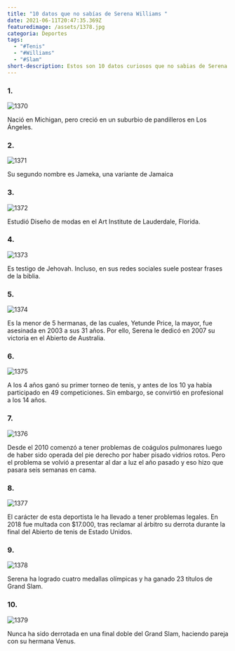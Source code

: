```yaml
---
title: "10 datos que no sabías de Serena Williams "
date: 2021-06-11T20:47:35.369Z
featuredimage: /assets/1378.jpg
categoria: Deportes
tags:
  - "#Tenis"
  - "#Williams"
  - "#Slam"
short-description: Estos son 10 datos curiosos que no sabias de Serena Williams
---
```

### 1.

![1370](/assets/1370.jpg "1370")

Nació en Michigan, pero creció en un suburbio de pandilleros en Los Ángeles.

### 2.

![1371](/assets/1371.jpg "1371")

Su segundo nombre es Jameka, una variante de Jamaica

### 3.

![1372](/assets/1372.jpg "1372")

Estudió Diseño de modas en el Art Institute de Lauderdale, Florida.

### 4.

![1373](/assets/1373.jpg "1373")

Es testigo de Jehovah. Incluso, en sus redes sociales suele postear frases de la biblia.

### 5.

![1374](/assets/1374.jpg "1374")

Es la menor de 5 hermanas, de las cuales, Yetunde Price, la mayor, fue asesinada en 2003 a sus 31 años. Por ello, Serena le dedicó en 2007 su victoria en el Abierto de Australia.

### 6.

![1375](/assets/1375.jpg "1375")

A los 4 años ganó su primer torneo de tenis, y antes de los 10 ya había participado en 49 competiciones. Sin embargo, se convirtió en profesional a los 14 años.

### 7.

![1376](/assets/1376.jpg "1376")

Desde el 2010 comenzó a tener problemas de coágulos pulmonares luego de haber sido operada del pie derecho por haber pisado vidrios rotos. Pero el problema se volvió a presentar al dar a luz el año pasado y eso hizo que pasara seis semanas en cama.

### 8.

![1377](/assets/1377.jpg "1377")

El carácter de esta deportista le ha llevado a tener problemas legales. En 2018 fue multada con $17.000, tras reclamar al árbitro su derrota durante la final del Abierto de tenis de Estado Unidos.

### 9.

![1378](/assets/1378.jpg "1378")

Serena ha logrado cuatro medallas olímpicas y ha ganado 23 títulos de Grand Slam.

### 10.

![1379](/assets/1379.jpg "1379")

Nunca ha sido derrotada en una final doble del Grand Slam, haciendo pareja con su hermana Venus.